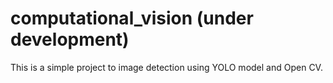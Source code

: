 # computational_vision (under development)
This is a simple project to image detection using YOLO model and Open CV.
